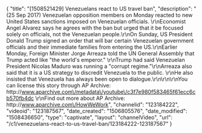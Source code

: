 {
    "title": "[1508521429] Venezuelans react to US travel ban",
    "description": "(25 Sep 2017) Venezuelan opposition members on Monday reacted to new United States sanctions imposed on Venezuelan officials. \r\nEconomist Angel Alvarez says he agrees with the ban but urged that it be focused solely on officials, not the Venezuelan people.\r\nOn Sunday, US President Donald Trump signed an order that will bar certain Venezuelan government officials and their immediate families from entering the US.\r\nEarlier Monday, Foreign Minister Jorge Arreaza told the UN General Assembly that Trump acted like \"the world's emperor.\" \r\nTrump had said Venezuelan President Nicolas Maduro was running a \"corrupt regime.\"\r\nArreaza also said that it is a US strategy to discredit Venezuela to the public. \r\nHe also insisted that Venezuela has always been open to dialogue.\r\n\r\n\r\nYou can license this story through AP Archive: http:\/\/www.aparchive.com\/metadata\/youtube\/c3f7e980f583465f61ecc6cb570fb4dc \r\nFind out more about AP Archive: http:\/\/www.aparchive.com\/HowWeWork",
    "channelid": "123184222",
    "videoid": "123187567",
    "date_created": "1506805576",
    "date_modified": "1508436650",
    "type": "captivate",
    "layout": "channelVideo",
    "url": "\/c1\/venezuelans-react-to-us-travel-ban\/123184222-123187567"
}
